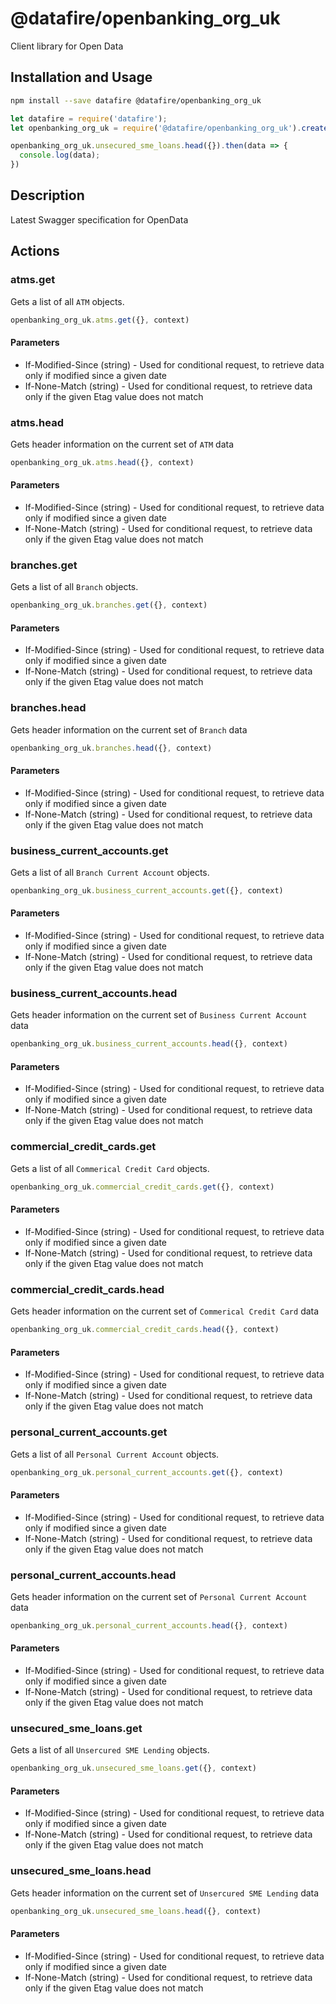 # @datafire/openbanking_org_uk

Client library for Open Data

## Installation and Usage
```bash
npm install --save datafire @datafire/openbanking_org_uk
```

```js
let datafire = require('datafire');
let openbanking_org_uk = require('@datafire/openbanking_org_uk').create();

openbanking_org_uk.unsecured_sme_loans.head({}).then(data => {
  console.log(data);
})
```

## Description
Latest Swagger specification for OpenData

## Actions
### atms.get
Gets a list of all `ATM` objects.


```js
openbanking_org_uk.atms.get({}, context)
```

#### Parameters
* If-Modified-Since (string) - Used for conditional request, to retrieve data only if modified since a given date
* If-None-Match (string) - Used for conditional request, to retrieve data only if the given Etag value does not match

### atms.head
Gets header information on the current set of `ATM` data


```js
openbanking_org_uk.atms.head({}, context)
```

#### Parameters
* If-Modified-Since (string) - Used for conditional request, to retrieve data only if modified since a given date
* If-None-Match (string) - Used for conditional request, to retrieve data only if the given Etag value does not match

### branches.get
Gets a list of all `Branch` objects.


```js
openbanking_org_uk.branches.get({}, context)
```

#### Parameters
* If-Modified-Since (string) - Used for conditional request, to retrieve data only if modified since a given date
* If-None-Match (string) - Used for conditional request, to retrieve data only if the given Etag value does not match

### branches.head
Gets header information on the current set of `Branch` data


```js
openbanking_org_uk.branches.head({}, context)
```

#### Parameters
* If-Modified-Since (string) - Used for conditional request, to retrieve data only if modified since a given date
* If-None-Match (string) - Used for conditional request, to retrieve data only if the given Etag value does not match

### business_current_accounts.get
Gets a list of all `Branch Current Account` objects.


```js
openbanking_org_uk.business_current_accounts.get({}, context)
```

#### Parameters
* If-Modified-Since (string) - Used for conditional request, to retrieve data only if modified since a given date
* If-None-Match (string) - Used for conditional request, to retrieve data only if the given Etag value does not match

### business_current_accounts.head
Gets header information on the current set of `Business Current Account` data


```js
openbanking_org_uk.business_current_accounts.head({}, context)
```

#### Parameters
* If-Modified-Since (string) - Used for conditional request, to retrieve data only if modified since a given date
* If-None-Match (string) - Used for conditional request, to retrieve data only if the given Etag value does not match

### commercial_credit_cards.get
Gets a list of all `Commerical Credit Card` objects.


```js
openbanking_org_uk.commercial_credit_cards.get({}, context)
```

#### Parameters
* If-Modified-Since (string) - Used for conditional request, to retrieve data only if modified since a given date
* If-None-Match (string) - Used for conditional request, to retrieve data only if the given Etag value does not match

### commercial_credit_cards.head
Gets header information on the current set of `Commerical Credit Card` data


```js
openbanking_org_uk.commercial_credit_cards.head({}, context)
```

#### Parameters
* If-Modified-Since (string) - Used for conditional request, to retrieve data only if modified since a given date
* If-None-Match (string) - Used for conditional request, to retrieve data only if the given Etag value does not match

### personal_current_accounts.get
Gets a list of all `Personal Current Account` objects.


```js
openbanking_org_uk.personal_current_accounts.get({}, context)
```

#### Parameters
* If-Modified-Since (string) - Used for conditional request, to retrieve data only if modified since a given date
* If-None-Match (string) - Used for conditional request, to retrieve data only if the given Etag value does not match

### personal_current_accounts.head
Gets header information on the current set of `Personal Current Account` data


```js
openbanking_org_uk.personal_current_accounts.head({}, context)
```

#### Parameters
* If-Modified-Since (string) - Used for conditional request, to retrieve data only if modified since a given date
* If-None-Match (string) - Used for conditional request, to retrieve data only if the given Etag value does not match

### unsecured_sme_loans.get
Gets a list of all `Unsercured SME Lending` objects.


```js
openbanking_org_uk.unsecured_sme_loans.get({}, context)
```

#### Parameters
* If-Modified-Since (string) - Used for conditional request, to retrieve data only if modified since a given date
* If-None-Match (string) - Used for conditional request, to retrieve data only if the given Etag value does not match

### unsecured_sme_loans.head
Gets header information on the current set of `Unsercured SME Lending` data


```js
openbanking_org_uk.unsecured_sme_loans.head({}, context)
```

#### Parameters
* If-Modified-Since (string) - Used for conditional request, to retrieve data only if modified since a given date
* If-None-Match (string) - Used for conditional request, to retrieve data only if the given Etag value does not match


